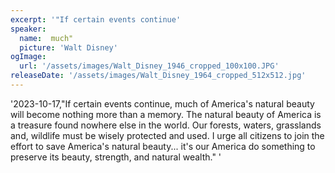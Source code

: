 ```yaml
---
excerpt: '"If certain events continue'
speaker:
  name:  much"
  picture: 'Walt Disney'
ogImage:
  url: '/assets/images/Walt_Disney_1946_cropped_100x100.JPG'
releaseDate: '/assets/images/Walt_Disney_1964_cropped_512x512.jpg'
---
```


'2023-10-17,"If certain events continue, much of America's natural beauty will become nothing more than a memory. The natural beauty of America is a treasure found nowhere else in the world. Our forests, waters, grasslands and, wildlife must be wisely protected and used. I urge all citizens to join the effort to save America's natural beauty... it's our America do something to preserve its beauty, strength, and natural wealth."'
